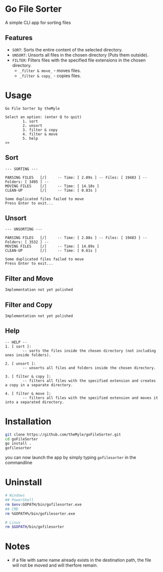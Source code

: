 # Go File Sorter

A simple CLI app for sorting files

## Features

- `SORT`: Sorts the entire content of the selected directory.
- `UNSORT`: Unsorts all files in the chosen directory (Puts them outside).
- `FILTER`: Filters files with the specified file extensions in the chosen
  directory.
  - `_filter & move_` - moves files.
  - `_filter & copy_` - copies files.

# Usage

```
Go File Sorter by theMyle

Select an option: (enter Q to quit)
        1. sort
        2. unsort
        3. filter & copy
        4. filter & move
        5. help
>>
```

## Sort

```
--- SORTING ---

PARSING FILES   [/]     -- Time: [ 2.09s ] -- Files: [ 19483 ] -- Folders: [ 3495 ] --
MOVING FILES    [/]     -- Time: [ 14.10s ]
CLEAN-UP        [/]     -- Time: [ 0.83s ]

Some duplicated files failed to move
Press Enter to exit...
```

## Unsort

```
--- UNSORTING ---

PARSING FILES   [/]     -- Time: [ 2.88s ] -- Files: [ 19483 ] -- Folders: [ 3532 ] --
MOVING FILES    [/]     -- Time: [ 14.89s ]
CLEAN-UP        [/]     -- Time: [ 0.61s ]

Some duplicated files failed to move
Press Enter to exit...
```

## Filter and Move

```
Implementation not yet polished
```

## Filter and Copy

```
Implementation not yet polished
```

## Help

```
-- HELP --
1. [ sort ]:
        -- sorts the files inside the chosen directory (not including ones inside folders).

2. [ unsort ]:
        -- unsorts all files and folders inside the chosen directory.

3. [ filter & copy ]:
        -- filters all files with the specified extension and creates a copy in a separate directory.

4. [ filter & move ]:
        -- filters all files with the specified extension and moves it into a separated directory.
```

# Installation

```bash
git clone https://github.com/theMyle/goFileSorter.git
cd goFileSorter
go install .
gofilesorter
```
you can now launch the app by simply typing `gofilesorter` in the commandline 

# Uninstall

```bash
# Windows
## PowerShell
rm $env:GOPATH/bin/gofilesorter.exe
## CMD
rm %GOPATH%/bin/gofilesorter.exe

# Linux
rm $GOPATH/bin/gofilesorter
```

# Notes

- if a file with same name already exists in the destination path, the file will not be moved and will therfore remain. 
